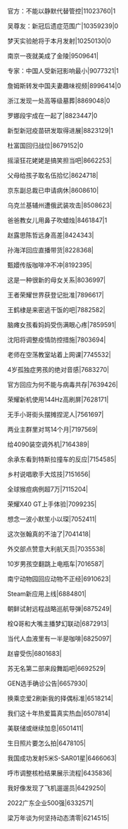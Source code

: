 官方：不能以静默代替管控|11023760|1

吴尊友：新冠后遗症范围广|10359239|0

梦天实验舱将于本月发射|10250130|0

南京一夜就美成了金陵|9509641|

专家：中国人受新冠影响最小|9077321|1

詹姆斯转发中国夫妻趣味视频|8996414|0

浙江发现一处高等级墓葬|8869048|0

罗娜段宇成在一起了|8823447|0

新型新冠疫苗研发取得进展|8823129|1

杜富国回归战位|8679152|0

摇滚狂花姥姥是搞笑担当吧|8662253|

父母给孩子取名伍拾忆|8624718|

京东副总裁已申请病休|8608610|

乌克兰基辅州遭俄武装攻击|8508623|

爸爸教女儿用鼻子吹蜡烛|8461847|1

赵露思陈哲远身高差|8424343|

孙海洋回应直播带货|8228368|

甄嬛传版咖啡冲不冲|8192395|

这是一种很新的母女关系|8036997|

王者荣耀世界获登记批准|7896617|

王鹤棣是来密逃干饭的吧|7882582|

脑瘫女孩看妈妈受伤满眼心疼|7859591|

沈阳将调整疫情防控措施|7803694|

老师在空荡教室站着上网课|7745532|

4岁孤独症男孩的绝对音感|7683270|

官方回应为何不能与病毒共存|7639426|

荣耀新机使用144Hz高刷屏|7628171|

无手小哥街头摆摊捏泥人|7561697|

两业主群里对骂14个月|7197569|

给4090装空调外机|7164389|

余承东看到特斯拉撞车的反应|7154585|

乡村说唱歌手大炫技|7151656|

全球猴痘病例超7万|7115204|

荣耀X40 GT上手体验|7099235|

想念一波小默笙小以琛|7052411|

这次张翰真的不油了|7041418|

外交部点赞意大利航天员|7035538|

10岁男孩空翻跳上电瓶车|7016587|

南宁动物园回应动物不正经|6910623|

Steam新应用上线|6884801|

朝鲜试射远程战略巡航导弹|6875249|

栓Q哥和大嘴主播梦幻联动|6872913|

当代人血液里有一半是咖啡|6825097|

赵睿受伤|6801683|

苏无名第二部来段舞蹈吧|6692529|

GEN选手确诊公告|6657930|

换乘恋爱2刷新我的择偶标准|6518214|

我们这十年热爱篇真实热血|6507814|

美联储或继续加息|6501411|

生日照片要怎么拍|6478105|

我国成功发射5米S-SAR01星|6466063|

呼市调整核检结果展示流程|6435836|

我好像发现了飞机遛遛员|6429250|

2022广东企业500强|6332571|

梁万年谈为何坚持动态清零|6214515|

